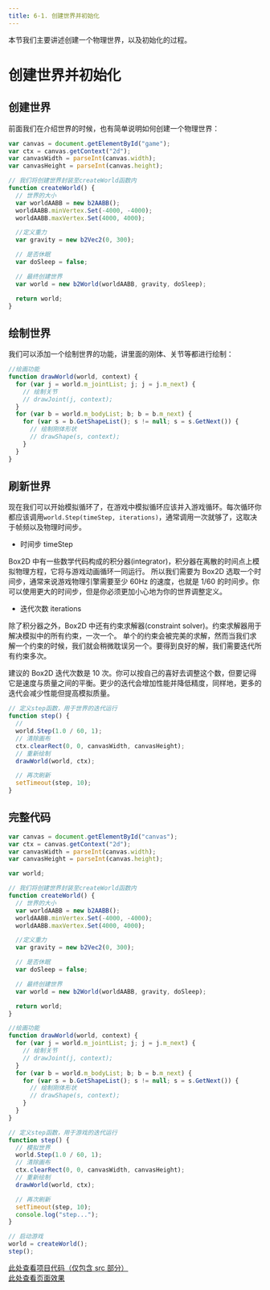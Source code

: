 ```yaml
---
title: 6-1. 创建世界并初始化
---
```


本节我们主要讲述创建一个物理世界，以及初始化的过程。

<!--more-->

# 创建世界并初始化

## 创建世界

前面我们在介绍世界的时候，也有简单说明如何创建一个物理世界：

```javascript
var canvas = document.getElementById("game");
var ctx = canvas.getContext("2d");
var canvasWidth = parseInt(canvas.width);
var canvasHeight = parseInt(canvas.height);

// 我们将创建世界封装至createWorld函数内
function createWorld() {
  // 世界的大小
  var worldAABB = new b2AABB();
  worldAABB.minVertex.Set(-4000, -4000);
  worldAABB.maxVertex.Set(4000, 4000);

  //定义重力
  var gravity = new b2Vec2(0, 300);

  // 是否休眠
  var doSleep = false;

  // 最终创建世界
  var world = new b2World(worldAABB, gravity, doSleep);

  return world;
}
```

## 绘制世界

我们可以添加一个绘制世界的功能，讲里面的刚体、关节等都进行绘制：

```javascript
//绘画功能
function drawWorld(world, context) {
  for (var j = world.m_jointList; j; j = j.m_next) {
    // 绘制关节
    // drawJoint(j, context);
  }
  for (var b = world.m_bodyList; b; b = b.m_next) {
    for (var s = b.GetShapeList(); s != null; s = s.GetNext()) {
      // 绘制刚体形状
      // drawShape(s, context);
    }
  }
}
```

## 刷新世界

现在我们可以开始模拟循环了，在游戏中模拟循环应该并入游戏循环。每次循环你都应该调用`world.Step(timeStep, iterations)`，通常调用一次就够了，这取决于帧频以及物理时间步。

- 时间步 timeStep

Box2D 中有一些数学代码构成的积分器(integrator)，积分器在离散的时间点上模拟物理方程，它将与游戏动画循环一同运行。
所以我们需要为 Box2D 选取一个时间步，通常来说游戏物理引擎需要至少 60Hz 的速度，也就是 1/60 的时间步。你可以使用更大的时间步，但是你必须更加小心地为你的世界调整定义。

- 迭代次数 iterations

除了积分器之外，Box2D 中还有约束求解器(constraint solver)。约束求解器用于解决模拟中的所有约束，一次一个。
单个的约束会被完美的求解，然而当我们求解一个约束的时候，我们就会稍微耽误另一个。要得到良好的解，我们需要迭代所有约束多次。

建议的 Box2D 迭代次数是 10 次。你可以按自己的喜好去调整这个数，但要记得它是速度与质量之间的平衡。更少的迭代会增加性能并降低精度，同样地，更多的迭代会减少性能但提高模拟质量。

```javascript
// 定义step函数，用于世界的迭代运行
function step() {
  //
  world.Step(1.0 / 60, 1);
  // 清除画布
  ctx.clearRect(0, 0, canvasWidth, canvasHeight);
  // 重新绘制
  drawWorld(world, ctx);

  // 再次刷新
  setTimeout(step, 10);
}
```

## 完整代码

```javascript
var canvas = document.getElementById("canvas");
var ctx = canvas.getContext("2d");
var canvasWidth = parseInt(canvas.width);
var canvasHeight = parseInt(canvas.height);

var world;

// 我们将创建世界封装至createWorld函数内
function createWorld() {
  // 世界的大小
  var worldAABB = new b2AABB();
  worldAABB.minVertex.Set(-4000, -4000);
  worldAABB.maxVertex.Set(4000, 4000);

  //定义重力
  var gravity = new b2Vec2(0, 300);

  // 是否休眠
  var doSleep = false;

  // 最终创建世界
  var world = new b2World(worldAABB, gravity, doSleep);

  return world;
}

//绘画功能
function drawWorld(world, context) {
  for (var j = world.m_jointList; j; j = j.m_next) {
    // 绘制关节
    // drawJoint(j, context);
  }
  for (var b = world.m_bodyList; b; b = b.m_next) {
    for (var s = b.GetShapeList(); s != null; s = s.GetNext()) {
      // 绘制刚体形状
      // drawShape(s, context);
    }
  }
}

// 定义step函数，用于游戏的迭代运行
function step() {
  // 模拟世界
  world.Step(1.0 / 60, 1);
  // 清除画布
  ctx.clearRect(0, 0, canvasWidth, canvasHeight);
  // 重新绘制
  drawWorld(world, ctx);

  // 再次刷新
  setTimeout(step, 10);
  console.log("step...");
}

// 启动游戏
world = createWorld();
step();
```

[此处查看项目代码（仅包含 src 部分）](https://github.com/godbasin/box2djs-tutorial/tree/master/6-practice/6-1-create-and-init-world/6-1-create-and-init-world)  
[此处查看页面效果](http://box2d-tutorial.godbasin.com/6-1-create-and-init-world/index.html)
